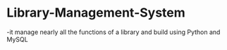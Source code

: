 # Library-Management-System
-it manage nearly all the functions of a library and build using Python and MySQL 
